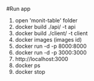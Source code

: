 #Run app
1. open 'monit-table' folder
2. docker build ./api/ -t api
3. docker build ./client/ -t client
4. docker images (images id)
5. docker run -d -p 8000:8000 <api image id>
6. docker run -d -p 3000:3000 <client image id>
7. http://localhost:3000
8. docker ps
9. docker stop <container id or name>